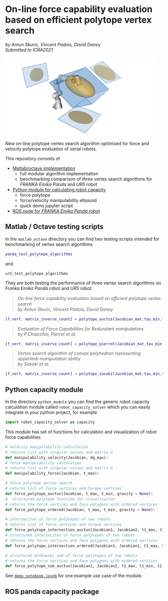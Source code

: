 # On-line force capability evaluation based on efficient polytope vertex search

*by Antun Skuric, Vincent Padois, David Daney*<br>
*Submitted to ICRA2021*

<img src="images/rviz_screenshot_2020.png" height="250px">

New on-line polytope vertex search algorithm optimised for force and velocity polytope evaluation of serial robots.

This repository consists of 
- [Matlab/octave implementation](#matlab-octave-testing-scripts)
    - full modular algorithm implementation
    - benchmarking comparison of three vertex search algorithms for *FRANKA Emika Panda* and *UR5* robot
- [Python module for calculating robot capacity](#python-capacity-module)
    - force polytope
    - force/velocity manipulability ellipsoid
    - quick demo jupyter script
- [ROS node for *FRANKA Emika Panda* robot](#ros-panda-capacity-package)



## Matlab / Octave testing scripts

In the `matlab_octave` directory you can find two testing scripts intended for benchmarking of vertex search algorithms
```matlab
panda_test_polytope_algorithms
``` 
and 
```
ur5_test_polytope_algorithms
```

They are both testing the performance of three vertex search algorithms on *Franka Emika Panda* robot and *UR5* robot:

> *On-line force capability evaluation based on eﬀicient polytope vertex search <br> by Antun Skuric, Vincent Padois, David Daney*
```matlab
[f_vert, matrix_inverse_count] = polytope_auctus(Jacobian_mat,tau_min,tau_max);
```

> *Evaluation of Force Capabilities for Redundant manipulatiors <br> by
P.Chiacchio, Pierrot et al.*
```matlab
[f_vert, matrix_inverse_count] = polytope_pierrot(Jacobian_mat,tau_min,tau_max);
```

> *Vertex search algorithm of convex polyhedron representing upperlimb manipulation ability  <br> by Sasaki et al.*
```matlab
[f_vert, matrix_inverse_count] = polytope_sasaki(Jacobian_mat,tau_min,tau_max);
```

## Python capacity module

In the directory `python_module` you can find the generic robot capacity calculation module called `robot_capacity_solver` which you can easily integrate in your python project, for example
```python
import robot_capacity_solver as capacity
```
This module has set of functions for calculation and visualization of robot force capabilities
```python
# velocity manipulability calculation
# returns list with singular values and matrix U
def manipulability_velocity(Jacobian, dq_max):
# force manipulability calculation
# returns list with singular values and matrix U
def manipulability_force(Jacobian, t_max):
```
```python
# force polytope vertex search
# returns list of force vertices and torque vertices
def force_polytope_auctus(Jacobian, t_max, t_min, gravity = None):
#  structured polytope function for visualisaiton
# returns the force vertices and face polygons with ordered vertices
def force_polytope_ordered(Jacobian, t_max, t_min, gravity = None):
```
```python
# interseciton of force polytopes of two robots
# returns list of force vertices and torque vertices
def force_polytope_intersection_auctus(Jacobian1, Jacobian2, t1_max, t1_min, t2_max, t2_min):
# structured interseciton of force polytopes of two robots 
# returns the force vertices and face polygons with ordered vertices
def force_polytope_intersection_ordered(Jacobian1, Jacobian2, t1_max, t1_min, t2_max, t2_min):
```
```python
# structured minkowski sum of force polytopes of two robots 
# returns the force vertices and face polygons with ordered vertices
def force_polytope_sum_auctus(Jacobian1, Jacobian2, t1_max, t1_min, t2_max, t2_min):
```
See [`demo_notebook.ipynb`](python_module/demo_notebook.ipynb) for one example use case of the module.

## ROS panda capacity package
